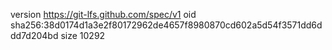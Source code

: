 version https://git-lfs.github.com/spec/v1
oid sha256:38d0174d1a3e2f80172962de4657f8980870cd602a5d54f3571dd6ddd7d204bd
size 10292
